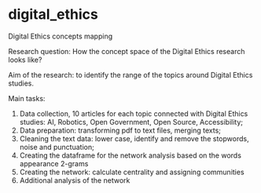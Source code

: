 # digital_ethics
Digital Ethics concepts mapping

Research question: How the concept space of the Digital Ethics research looks like?

Aim of the research: to identify the range of the topics around Digital Ethics studies.

Main tasks:
1. Data collection, 10 articles for each topic connected with Digital Ethics studies: AI, Robotics, Open Government, Open Source, Accessibility;
2. Data preparation: transforming pdf to text files, merging texts;
3. Cleaning the text data: lower case, identify and remove the stopwords, noise and punctuation;
4. Creating the dataframe for the network analysis based on the words appearance 2-grams
5. Creating the network: calculate centrality and assigning communities
6. Additional analysis of the network

